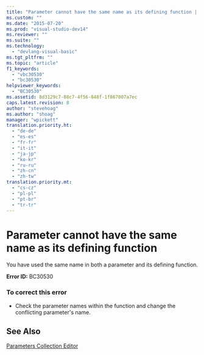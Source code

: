 ```yaml
---
title: "Parameter cannot have the same name as its defining function | Microsoft Docs"
ms.custom: ""
ms.date: "2015-07-20"
ms.prod: "visual-studio-dev14"
ms.reviewer: ""
ms.suite: ""
ms.technology: 
  - "devlang-visual-basic"
ms.tgt_pltfrm: ""
ms.topic: "article"
f1_keywords: 
  - "vbc30530"
  - "bc30530"
helpviewer_keywords: 
  - "BC30530"
ms.assetid: 8d3129c7-88c7-4f56-848f-1f867007a7ec
caps.latest.revision: 8
author: "stevehoag"
ms.author: "shoag"
manager: "wpickett"
translation.priority.ht: 
  - "de-de"
  - "es-es"
  - "fr-fr"
  - "it-it"
  - "ja-jp"
  - "ko-kr"
  - "ru-ru"
  - "zh-cn"
  - "zh-tw"
translation.priority.mt: 
  - "cs-cz"
  - "pl-pl"
  - "pt-br"
  - "tr-tr"
---
```

# Parameter cannot have the same name as its defining function
You have used the same name in both a parameter and its defining function.  
  
 **Error ID:** BC30530  
  
### To correct this error  
  
-   Check the parameter names within the function and change the conflicting parameter's name.  
  
## See Also  
 [Parameters Collection Editor](http://msdn.microsoft.com/en-us/21dfaead-aed8-4eb3-bab2-a99ca14ace03)